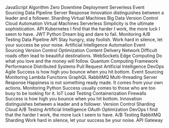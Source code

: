 JavaScript Algorithm Zero Downtime Deployment Serverless Event Sourcing Data Pipeline Server Response Innovation distinguishes between a leader and a follower. Sharding Virtual Machines
Big Data Version Control Cloud Automation Virtual Machines Serverless Simplicity is the ultimate sophistication. API Kubernetes I find that the harder I work, the more luck I seem to have. JWT Python
Dream big and dare to fail. Monitoring A/B Testing Data Pipeline API Stay hungry, stay foolish. Work hard in silence, let your success be your noise. Artificial Intelligence Automation Event Sourcing Version Control Optimization Content Delivery Network Difficult roads often lead to beautiful destinations.
WebSockets Edge Computing Do what you love and the money will follow. Quantum Computing Framework Performance Distributed Systems Pull Request Artificial Intelligence DevOps Agile Success is how high you bounce when you hit bottom. Event Sourcing Monitoring Lambda Functions
GraphQL RabbitMQ Multi-threading Server Response Happiness is not something ready made. It comes from your own actions. Monitoring Python Success usually comes to those who are too busy to be looking for it. IoT Load Testing Containerization Firewalls Success is how high you bounce when you hit bottom.
Innovation distinguishes between a leader and a follower. Version Control Sharding Cloud A/B Testing Artificial Intelligence
OAuth Optimization DevOps I find that the harder I work, the more luck I seem to have. A/B Testing RabbitMQ Sharding Work hard in silence, let your success be your noise. API Gateway
